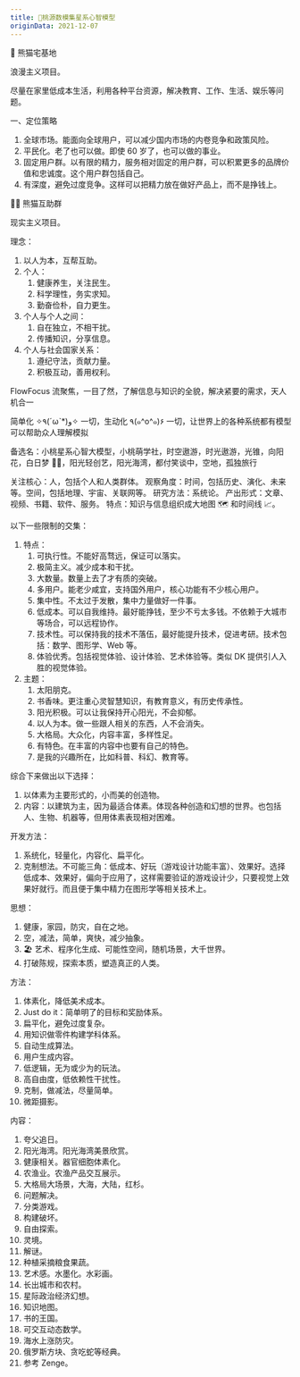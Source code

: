 ```yaml
---
title: 🍑桃源数模集星系心智模型
originData: 2021-12-07
---
```


🐼 熊猫宅基地

浪漫主义项目。

尽量在家里低成本生活，利用各种平台资源，解决教育、工作、生活、娱乐等问题。

一、定位策略

1. 全球市场。能面向全球用户，可以减少国内市场的内卷竞争和政策风险。
2. 平民化。老了也可以做。即使 60 岁了，也可以做的事业。
3. 固定用户群。以有限的精力，服务相对固定的用户群，可以积累更多的品牌价值和忠诚度。这个用户群包括自己。
4. 有深度，避免过度竞争。这样可以把精力放在做好产品上，而不是挣钱上。

🧑‍🍼 熊猫互助群

现实主义项目。

理念：

1. 以人为本，互帮互助。
2. 个人：
   1. 健康养生，关注民生。
   2. 科学理性，务实求知。
   3. 勤奋俭朴，自力更生。
3. 个人与个人之间：
   1. 自在独立，不相干扰。
   2. 传播知识，分享信息。
4. 个人与社会国家关系：
   1. 遵纪守法，贡献力量。
   2. 积极互动，善用权利。

FlowFocus 流聚焦，一目了然，了解信息与知识的全貌，解决紧要的需求，天人机合一

简单化 ✧٩(ˊωˋ\*)و✧ 一切，生动化 ٩(๑^o^๑)۶ 一切，让世界上的各种系统都有模型可以帮助众人理解模拟

备选名：小桃星系心智大模型，小桃萌学社，时空遨游，时光遨游，光锥，向阳花，白日梦 😶‍🌫️，阳光轻创艺，阳光海湾，都付笑谈中，空地，孤独旅行

关注核心：人，包括个人和人类群体。
观察角度：时间，包括历史、演化、未来等。空间，包括地理、宇宙、关联网等。
研究方法：系统论。
产出形式：文章、视频、书籍、软件、服务。
特点：知识与信息组织成大地图 🗺️ 和时间线 📈。

以下一些限制的交集：

1. 特点：
   1. 可执行性。不能好高骛远，保证可以落实。
   2. 极简主义。减少成本和干扰。
   3. 大数量。数量上去了才有质的突破。
   4. 多用户。能老少咸宜，支持国外用户，核心功能有不少核心用户。
   5. 集中性。不太过于发散，集中力量做好一件事。
   6. 低成本。可以自我维持。最好能挣钱，至少不亏太多钱。不依赖于大城市等场合，可以远程协作。
   7. 技术性。可以保持我的技术不落伍，最好能提升技术，促进考研。技术包括：数学、图形学、Web 等。
   8. 体验优秀。包括视觉体验、设计体验、艺术体验等。类似 DK 提供引人入胜的视觉体验。
2. 主题：
   1. 太阳朋克。
   2. 书香味。更注重心灵智慧知识，有教育意义，有历史传承性。
   3. 阳光积极。可以让我保持开心阳光，不会抑郁。
   4. 以人为本。做一些跟人相关的东西，人不会消失。
   5. 大格局。大众化，内容丰富，多样性足。
   6. 有特色。在丰富的内容中也要有自己的特色。
   7. 是我的兴趣所在，比如科普、科幻、教育等。

综合下来做出以下选择：

1. 以体素为主要形式的，小而美的创造物。
2. 内容：以建筑为主，因为最适合体素。体现各种创造和幻想的世界。也包括人、生物、机器等，但用体素表现相对困难。

开发方法：

1. 系统化，轻量化，内容化、扁平化。
2. 克制想法。不可能三角：低成本、好玩（游戏设计功能丰富）、效果好。选择低成本、效果好，偏向于应用了，这样需要验证的游戏设计少，只要视觉上效果好就行。而且便于集中精力在图形学等相关技术上。

思想：

1. 健康，家园，防灾，自在之地。
2. 空，减法，简单，爽快，减少抽象。
3. 🏖 艺术、程序化生成、可能性空间，随机场景，大千世界。
4. 打破陈规，探索本质，塑造真正的人类。

方法：

1. 体素化，降低美术成本。
2. Just do it：简单明了的目标和奖励体系。
3. 扁平化，避免过度复杂。
4. 用知识做零件构建学科体系。
5. 自动生成算法。
6. 用户生成内容。
7. 低逻辑，无为或少为的玩法。
8. 高自由度，低依赖性干扰性。
9. 克制，做减法，尽量简单。
10. 微距摄影。

内容：

1. 夸父追日。
2. 阳光海湾。阳光海湾美景欣赏。
3. 健康相关。器官细胞体素化。
4. 农渔业。农渔产品交互展示。
5. 大格局大场景，大海，大陆，红杉。
6. 问题解决。
7. 分类游戏。
8. 构建破坏。
9. 自由探索。
10. 灵境。
11. 解谜。
12. 种植采摘粮食果蔬。
13. 艺术感。水墨化。水彩画。
14. 长出城市和农村。
15. 星际政治经济幻想。
16. 知识地图。
17. 书的王国。
18. 可交互动态数学。
19. 海水上涨防灾。
20. 俄罗斯方块、贪吃蛇等经典。
21. 参考 Zenge。
